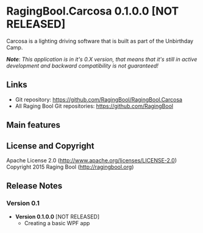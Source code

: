 # RagingBool.Carcosa 0.1.0.0 [NOT RELEASED]
Carcosa is a lighting driving software that is built as part of the Unbirthday Camp.

***Note***: *This application is in it's 0.X version, that means that it's still in active development and backward compatibility is not guaranteed!*

## Links
* Git repository: https://github.com/RagingBool/RagingBool.Carcosa
* All Raging Bool Git repositories: https://github.com/RagingBool

## Main features

## License and Copyright
Apache License 2.0 (http://www.apache.org/licenses/LICENSE-2.0)
Copyright 2015 Raging Bool (http://ragingbool.org)

## Release Notes
### Version 0.1 

* **Version 0.1.0.0** [NOT RELEASED]
  * Creating a basic WPF app